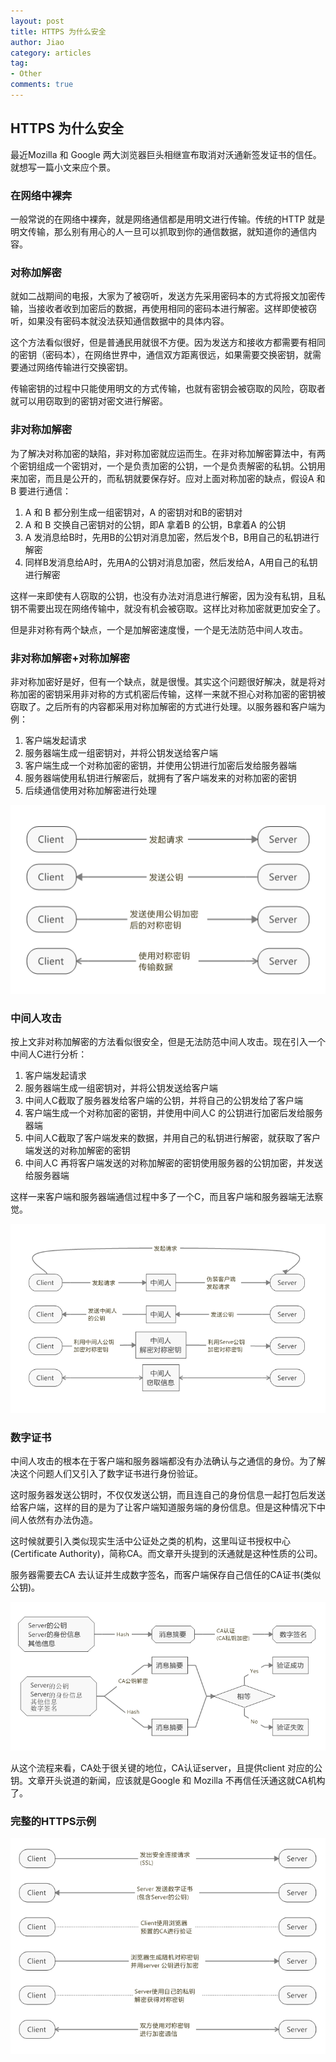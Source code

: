 ```yaml
---
layout: post
title: HTTPS 为什么安全
author: Jiao
category: articles
tag:
- Other
comments: true
---
```


## HTTPS 为什么安全

最近Mozilla 和 Google 两大浏览器巨头相继宣布取消对沃通新签发证书的信任。就想写一篇小文来应个景。

### 在网络中裸奔

一般常说的在网络中裸奔，就是网络通信都是用明文进行传输。传统的HTTP 就是明文传输，那么别有用心的人一旦可以抓取到你的通信数据，就知道你的通信内容。

### 对称加解密

就如二战期间的电报，大家为了被窃听，发送方先采用密码本的方式将报文加密传输，当接收者收到加密后的数据，再使用相同的密码本进行解密。这样即使被窃听，如果没有密码本就没法获知通信数据中的具体内容。

这个方法看似很好，但是普通民用就很不方便。因为发送方和接收方都需要有相同的密钥（密码本），在网络世界中，通信双方距离很远，如果需要交换密钥，就需要通过网络传输进行交换密钥。

传输密钥的过程中只能使用明文的方式传输，也就有密钥会被窃取的风险，窃取者就可以用窃取到的密钥对密文进行解密。

### 非对称加解密

为了解决对称加密的缺陷，非对称加密就应运而生。在非对称加解密算法中，有两个密钥组成一个密钥对，一个是负责加密的公钥，一个是负责解密的私钥。公钥用来加密，而且是公开的，而私钥就要保存好。应对上面对称加密的缺点，假设A 和 B 要进行通信：

1. A 和 B 都分别生成一组密钥对，A 的密钥对和B的密钥对
2. A 和 B 交换自己密钥对的公钥，即A 拿着B 的公钥，B拿着A 的公钥
3. A 发消息给B时，先用B的公钥对消息加密，然后发个B，B用自己的私钥进行解密
4. 同样B发消息给A时，先用A的公钥对消息加密，然后发给A，A用自己的私钥进行解密

这样一来即使有人窃取的公钥，也没有办法对消息进行解密，因为没有私钥，且私钥不需要出现在网络传输中，就没有机会被窃取。这样比对称加密就更加安全了。

但是非对称有两个缺点，一个是加解密速度慢，一个是无法防范中间人攻击。

### 非对称加解密+对称加解密

非对称加密好是好，但有一个缺点，就是很慢。其实这个问题很好解决，就是将对称加密的密钥采用非对称的方式机密后传输，这样一来就不担心对称加密的密钥被窃取了。之后所有的内容都采用对称加解密的方式进行处理。以服务器和客户端为例：

1. 客户端发起请求
2. 服务器端生成一组密钥对，并将公钥发送给客户端
3. 客户端生成一个对称加密的密钥，并使用公钥进行加密后发给服务器端
4. 服务器端使用私钥进行解密后，就拥有了客户端发来的对称加密的密钥
5. 后续通信使用对称加解密进行处理


![](\images\HttpsSafety\SSL.png)


### 中间人攻击

按上文非对称加解密的方法看似很安全，但是无法防范中间人攻击。现在引入一个中间人C进行分析：

1. 客户端发起请求
2. 服务器端生成一组密钥对，并将公钥发送给客户端
3. 中间人C截取了服务器发给客户端的公钥，并将自己的公钥发给了客户端
4. 客户端生成一个对称加密的密钥，并使用中间人C 的公钥进行加密后发给服务器端
5. 中间人C截取了客户端发来的数据，并用自己的私钥进行解密，就获取了客户端发送的对称加解密的密钥
6. 中间人C 再将客户端发送的对称加解密的密钥使用服务器的公钥加密，并发送给服务器端

这样一来客户端和服务器端通信过程中多了一个C，而且客户端和服务器端无法察觉。

![](\images\HttpsSafety\MITM.png)

### 数字证书

中间人攻击的根本在于客户端和服务器端都没有办法确认与之通信的身份。为了解决这个问题人们又引入了数字证书进行身份验证。

这时服务器发送公钥时，不仅仅发送公钥，而且连自己的身份信息一起打包后发送给客户端，这样的目的是为了让客户端知道服务端的身份信息。但是这种情况下中间人依然有办法伪造。

这时候就要引入类似现实生活中公证处之类的机构，这里叫证书授权中心(Certificate Authority)，简称CA。而文章开头提到的沃通就是这种性质的公司。

服务器需要去CA 去认证并生成数字签名，而客户端保存自己信任的CA证书(类似公钥)。

![](\images\HttpsSafety\CA.png)



从这个流程来看，CA处于很关键的地位，CA认证server，且提供client 对应的公钥。文章开头说道的新闻，应该就是Google 和 Mozilla 不再信任沃通这就CA机构了。

### 完整的HTTPS示例

![](\images\HttpsSafety\HTTPS.png)